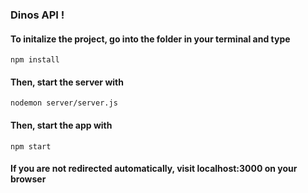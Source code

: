 ### Dinos API !

#### To initalize the project, go into the folder in your terminal and type

```
npm install
```

#### Then, start the server with

```
nodemon server/server.js
```

#### Then, start the app with

```
npm start
```

#### If you are not redirected automatically, visit localhost:3000 on your browser